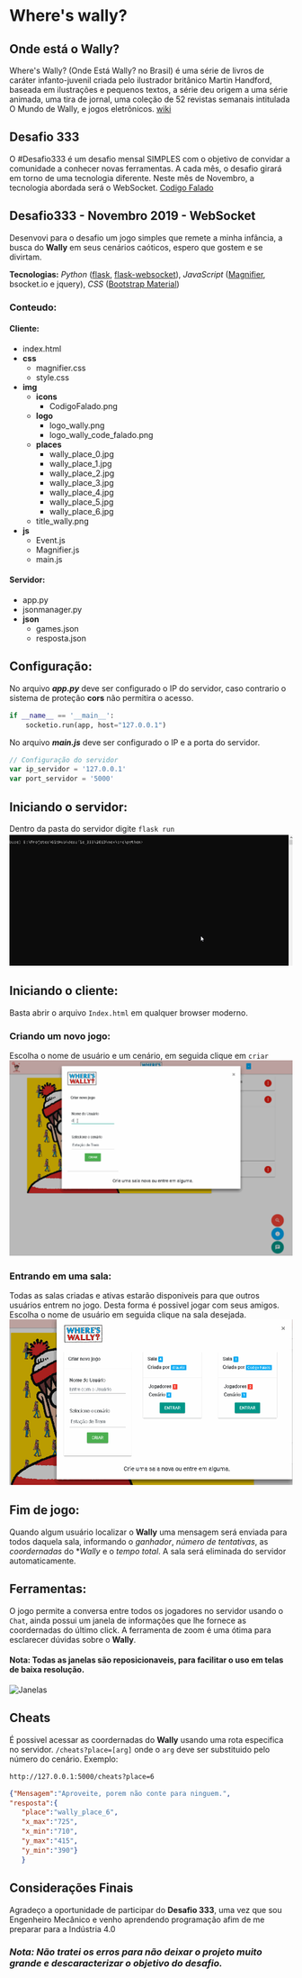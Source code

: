 # Where's wally?
## Onde está o Wally?

Where's Wally? (Onde Está Wally? no Brasil) é uma série de livros de caráter infanto-juvenil criada pelo ilustrador britânico Martin Handford, baseada em ilustrações e pequenos textos, a série deu origem a uma série animada, uma tira de jornal, uma coleção de 52 revistas semanais intitulada O Mundo de Wally, e jogos eletrônicos. [wiki](https://pt.wikipedia.org/wiki/Where%27s_Wally%3F)

## Desafio 333
O #Desafio333 é um desafio mensal SIMPLES com o objetivo de convidar a comunidade a conhecer novas ferramentas. A cada mês, o desafio girará em torno de uma tecnologia diferente. Neste mês de Novembro, a tecnologia abordada será o WebSocket. [Codigo Falado](https://github.com/codigofalado/desafio333)

## Desafio333 - Novembro 2019 - WebSocket
Desenvovi para o desafio um jogo simples que remete a minha infância, a busca do **Wally** em seus cenários caóticos, espero que gostem e se divirtam.

**Tecnologias:** *Python* ([flask](https://pypi.org/project/Flask/), [flask-websocket](https://pypi.org/project/Flask-WebSocket/)), *JavaScript* ([Magnifier](https://mark-rolich.github.io/Magnifier.js/), bsocket.io e jquery), *CSS* ([Bootstrap Material](https://fezvrasta.github.io/bootstrap-material-design/))

### Conteudo:
#### Cliente:
* index.html
* **css**
  * magnifier.css
  * style.css
* **img**
  * **icons**
      * CodigoFalado.png
  * **logo**
      * logo_wally.png
      * logo_wally_code_falado.png
  * **places**
      * wally_place_0.jpg
      * wally_place_1.jpg
      * wally_place_2.jpg
      * wally_place_3.jpg
      * wally_place_4.jpg
      * wally_place_5.jpg
      * wally_place_6.jpg
  * title_wally.png
* **js**
  * Event.js
  * Magnifier.js
  * main.js

#### Servidor:
* app.py
* jsonmanager.py
* **json**
  * games.json
  * resposta.json

## Configuração:
No arquivo ***app.py*** deve ser configurado o IP do servidor, caso contrario o sistema de proteção **cors** não permitira o acesso.
```python
if __name__ == '__main__':
    socketio.run(app, host="127.0.0.1")
```

No arquivo ***main.js*** deve ser configurado o IP e a porta do servidor.
```javascript
// Configuração do servidor
var ip_servidor = '127.0.0.1'
var port_servidor = '5000'
```

## Iniciando o servidor:
Dentro da pasta do servidor digite `flask run`
![Flask Run](./gifs/FlaskRun.gif)

## Iniciando o cliente:
Basta abrir o arquivo `Index.html` em qualquer browser moderno.

### Criando um novo jogo:
Escolha o nome de usuário e um cenário, em seguida clique em `criar`
![Criar Sala](./gifs/CriarNovoJogo.gif)

### Entrando em uma sala:
Todas as salas criadas e ativas estarão disponiveis para que outros usuários entrem no jogo. Desta forma é possivel jogar com seus amigos.
Escolha o nome de usuário em seguida clique na sala desejada.
![Entrar em uma Sala](./gifs/EntrarSala.gif)

## Fim de jogo:
Quando algum usuário localizar o **Wally** uma mensagem será enviada para todos daquela sala, informando o *ganhador*, *número de tentativas*, as *coordernadas* do **Wally* e o *tempo total*.
A sala será eliminada do servidor automaticamente.

## Ferramentas:
O jogo permite a conversa entre todos os jogadores no servidor usando o `Chat`, ainda possui um janela de informações que lhe fornece as coordernadas do último click. A ferramenta de zoom é uma ótima para esclarecer dúvidas sobre o **Wally**.

#### Nota: Todas as janelas são reposicionaveis, para facilitar o uso em telas de baixa resolução.

![Janelas](./gifs/Janelas.gif)

## Cheats
É possivel acessar as coordernadas do **Wally** usando uma rota especifica no servidor.
 `/cheats?place=[arg]`
 onde o `arg` deve ser substituido pelo número do cenário.
 Exemplo:
 ```
 http://127.0.0.1:5000/cheats?place=6
 ```
 ```json
{"Mensagem":"Aproveite, porem não conte para ninguem.",
"resposta":{
    "place":"wally_place_6",
    "x_max":"725",
    "x_min":"710",
    "y_max":"415",
    "y_min":"390"}
    }
 ```

 ## Considerações Finais
 Agradeço a oportunidade de participar do **Desafio 333**, uma vez que sou Engenheiro Mecânico e venho aprendendo programação afim de me preparar para a Indústria 4.0
 
 ### ***Nota: Não tratei os erros para não deixar o projeto muito grande e descaracterizar o objetivo do desafio.***

